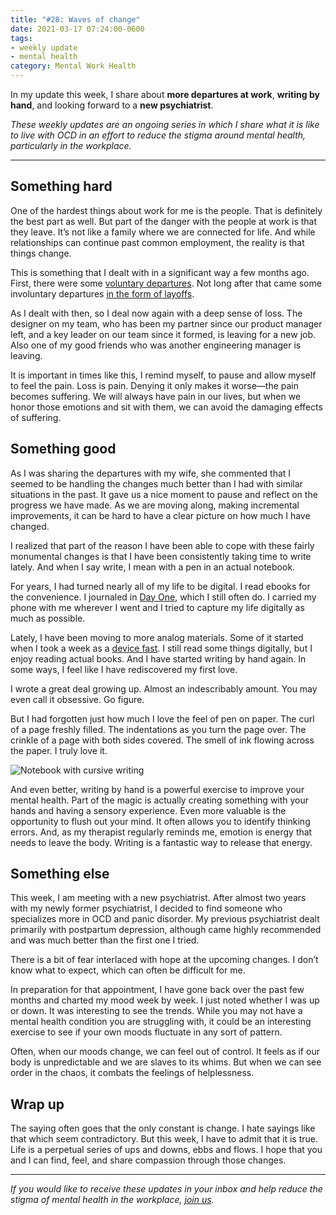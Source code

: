 ```yaml
---
title: "#28: Waves of change"
date: 2021-03-17 07:24:00-0600
tags:
- weekly update
- mental health
category: Mental Work Health
---
```


In my update this week, I share about **more departures at work**, **writing by hand**, and looking forward to a **new psychiatrist**.

_These weekly updates are an ongoing series in which I share what it is like to live with OCD in an effort to reduce the stigma around mental health, particularly in the workplace._
***

## Something hard
One of the hardest things about work for me is the people. That is definitely the best part as well. But part of the danger with the people at work is that they leave. It’s not like a family where we are connected for life. And while relationships can continue past common employment, the reality is that things change.

This is something that I dealt with in a significant way a few months ago. First, there were some [voluntary departures](https://bennorris.org/2020/11/02/loss-and-uncertainty). Not long after that came some involuntary departures [in the form of layoffs](https://bennorris.org/2020/11/22/when-therapy-fails).

As I dealt with then, so I deal now again with a deep sense of loss. The designer on my team, who has been my partner since our product manager left, and a key leader on our team since it formed, is leaving for a new job. Also one of my good friends who was another engineering manager is leaving.

It is important in times like this, I remind myself, to pause and allow myself to feel the pain. Loss is pain. Denying it only makes it worse—the pain becomes suffering. We will always have pain in our lives, but when we honor those emotions and sit with them, we can avoid the damaging effects of suffering.

## Something good
As I was sharing the departures with my wife, she commented that I seemed to be handling the changes much better than I had with similar situations in the past. It gave us a nice moment to pause and reflect on the progress we have made. As we are moving along, making incremental improvements, it can be hard to have a clear picture on how much I have changed.

I realized that part of the reason I have been able to cope with these fairly monumental changes is that I have been consistently taking time to write lately. And when I say write, I mean with a pen in an actual notebook.

For years, I had turned nearly all of my life to be digital. I read ebooks for the convenience. I journaled in [Day One](https://dayoneapp.com), which I still often do. I carried my phone with me wherever I went and I tried to capture my life digitally as much as possible.

Lately, I have been moving to more analog materials. Some of it started when I took a week as a [device fast](https://bennorris.org/2021/02/08/happily-being-shot). I still read some things digitally, but I enjoy reading actual books. And I have started writing by hand again. In some ways, I feel like I have rediscovered my first love.

I wrote a great deal growing up. Almost an indescribably amount. You may even call it obsessive. Go figure.

But I had forgotten just how much I love the feel of pen on paper. The curl of a page freshly filled. The indentations as you turn the page over. The crinkle of a page with both sides covered. The smell of ink flowing across the paper. I truly love it.

![Notebook with cursive writing](https://world.hey.com/bennorris/1218523b/representations/eyJfcmFpbHMiOnsibWVzc2FnZSI6IkJBaHBCSjk1TXhNPSIsImV4cCI6bnVsbCwicHVyIjoiYmxvYl9pZCJ9fQ==--8fc16e81b157936608795286b9eebe4cbc57b16f/eyJfcmFpbHMiOnsibWVzc2FnZSI6IkJBaDdDam9MWm05eWJXRjBTU0lJYW5CbkJqb0dSVlE2RkhKbGMybDZaVjkwYjE5c2FXMXBkRnNIYVFLQUIya0NBQVU2REhGMVlXeHBkSGxwU3pvTGJHOWhaR1Z5ZXdZNkNYQmhaMlV3T2cxamIyRnNaWE5qWlZRPSIsImV4cCI6bnVsbCwicHVyIjoidmFyaWF0aW9uIn19--e2b7e3d9ad63061a4461ddc0db7057b9f1ddfa3e/IMG_1330.jpg)

And even better, writing by hand is a powerful exercise to improve your mental health. Part of the magic is actually creating something with your hands and having a sensory experience. Even more valuable is the opportunity to flush out your mind. It often allows you to identify thinking errors. And, as my therapist regularly reminds me, emotion is energy that needs to leave the body. Writing is a fantastic way to release that energy.

## Something else
This week, I am meeting with a new psychiatrist. After almost two years with my newly former psychiatrist, I decided to find someone who specializes more in OCD and panic disorder. My previous psychiatrist dealt primarily with postpartum depression, although came highly recommended and was much better than the first one I tried.

There is a bit of fear interlaced with hope at the upcoming changes. I don’t know what to expect, which can often be difficult for me.

In preparation for that appointment, I have gone back over the past few months and charted my mood week by week. I just noted whether I was up or down. It was interesting to see the trends. While you may not have a mental health condition you are struggling with, it could be an interesting exercise to see if your own moods fluctuate in any sort of pattern.

Often, when our moods change, we can feel out of control. It feels as if our body is unpredictable and we are slaves to its whims. But when we can see order in the chaos, it combats the feelings of helplessness.

## Wrap up
The saying often goes that the only constant is change. I hate sayings like that which seem contradictory. But this week, I have to admit that it is true. Life is a perpetual series of ups and downs, ebbs and flows. I hope that you and I can find, feel, and share compassion through those changes.

***

_If you would like to receive these updates in your inbox and help reduce the stigma of mental health in the workplace, [join us](https://bennorris.org/subscribe/mwh/)._
